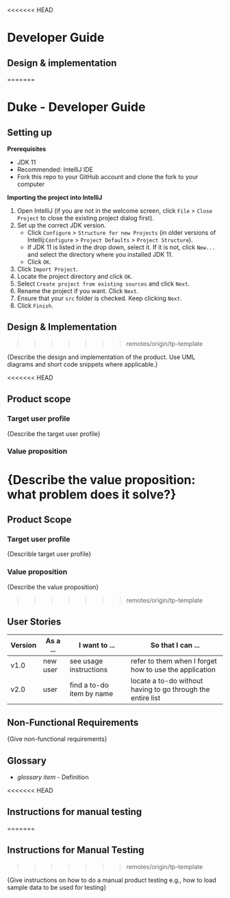 <<<<<<< HEAD
# Developer Guide

## Design & implementation
=======
# Duke - Developer Guide

## Setting up

**Prerequisites**

* JDK 11
* Recommended: IntelliJ IDE
* Fork this repo to your GitHub account and clone the fork to your computer

**Importing the project into IntelliJ**

1. Open IntelliJ (if you are not in the welcome screen, click `File` > `Close Project` to close the existing project dialog first).
1. Set up the correct JDK version.
   * Click `Configure` > `Structure for new Projects` (in older versions of Intellij:`Configure` > `Project Defaults` > `Project Structure`).
   * If JDK 11 is listed in the drop down, select it. If it is not, click `New...` and select the directory where you installed JDK 11.
   * Click `OK`.
1. Click `Import Project`.
1. Locate the project directory and click `OK`.
1. Select `Create project from existing sources` and click `Next`.
1. Rename the project if you want. Click `Next`.
1. Ensure that your `src` folder is checked. Keep clicking `Next`.
1. Click `Finish`.

## Design & Implementation
>>>>>>> remotes/origin/tp-template

{Describe the design and implementation of the product. Use UML diagrams and short code snippets where applicable.}


<<<<<<< HEAD
## Product scope
### Target user profile

{Describe the target user profile}

### Value proposition

{Describe the value proposition: what problem does it solve?}
=======
## Product Scope
### Target user profile

{Describle target user profile}

### Value proposition

{Describe the value proposition}
>>>>>>> remotes/origin/tp-template

## User Stories

|Version| As a ... | I want to ... | So that I can ...|
|--------|----------|---------------|------------------|
|v1.0|new user|see usage instructions|refer to them when I forget how to use the application|
|v2.0|user|find a to-do item by name|locate a to-do without having to go through the entire list|

## Non-Functional Requirements

{Give non-functional requirements}

## Glossary

* *glossary item* - Definition

<<<<<<< HEAD
## Instructions for manual testing
=======
## Instructions for Manual Testing
>>>>>>> remotes/origin/tp-template

{Give instructions on how to do a manual product testing e.g., how to load sample data to be used for testing}
